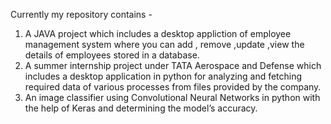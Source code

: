 Currently my repository contains -<br/>
1. A JAVA project which includes a desktop appliction of  employee management system where you can add , remove ,update ,view the details of employees stored in a database. <br/>
2. A summer internship project under TATA Aerospace and Defense which includes a desktop application in python for analyzing and fetching required data of various processes from files provided by the company. <br/>
3. An image classifier using Convolutional Neural Networks in python with the help of Keras and determining the model’s accuracy. 
